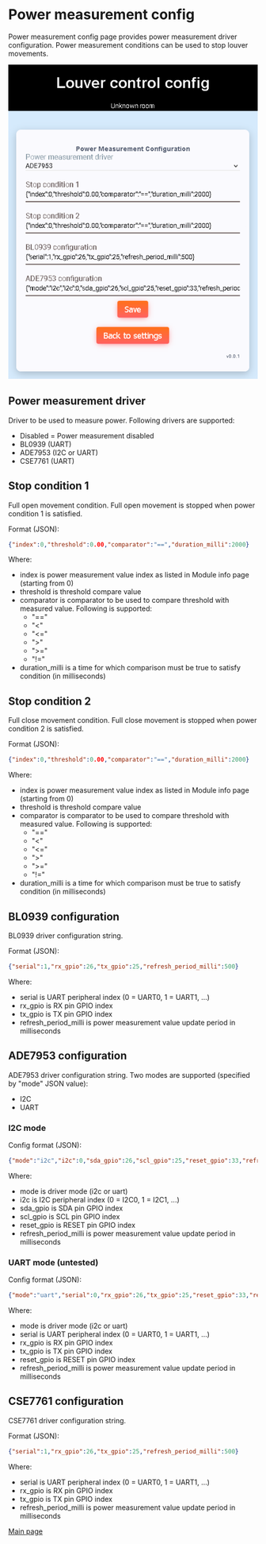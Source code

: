 # Power measurement config
Power measurement config page provides power measurement driver configuration.
Power measurement conditions can be used to stop louver movements.

![Power measurement config](power_meas_config.png)

## Power measurement driver
Driver to be used to measure power. Following drivers are supported:
 - Disabled = Power measurement disabled
 - BL0939 (UART)
 - ADE7953 (I2C or UART)
 - CSE7761 (UART)

## Stop condition 1
Full open movement condition. Full open movement is stopped when power condition 1
is satisfied.

Format (JSON):
```json
{"index":0,"threshold":0.00,"comparator":"==","duration_milli":2000}
```

Where:
 - index is power measurement value index as listed in Module info page (starting from 0)
 - threshold is threshold compare value
 - comparator is comparator to be used to compare threshold with measured value. Following is supported:
   - "=="
   - "<"
   - "<="
   - ">"
   - ">="
   - "!="
 - duration_milli is a time for which comparison must be true to satisfy condition (in milliseconds)
 
## Stop condition 2
Full close movement condition. Full close movement is stopped when power condition 2
is satisfied.

Format (JSON):
```json
{"index":0,"threshold":0.00,"comparator":"==","duration_milli":2000}
```

Where:
 - index is power measurement value index as listed in Module info page (starting from 0)
 - threshold is threshold compare value
 - comparator is comparator to be used to compare threshold with measured value. Following is supported:
   - "=="
   - "<"
   - "<="
   - ">"
   - ">="
   - "!="
 - duration_milli is a time for which comparison must be true to satisfy condition (in milliseconds)
 
## BL0939 configuration
BL0939 driver configuration string.

Format (JSON):
```json
{"serial":1,"rx_gpio":26,"tx_gpio":25,"refresh_period_milli":500}
```

Where:
 - serial is UART peripheral index (0 = UART0, 1 = UART1, ...)
 - rx_gpio is RX pin GPIO index
 - tx_gpio is TX pin GPIO index
 - refresh_period_milli is power measurement value update period in milliseconds
 
## ADE7953 configuration
ADE7953 driver configuration string. Two modes are supported (specified by "mode" JSON value):
 - I2C
 - UART

### I2C mode
Config format (JSON):
```json
{"mode":"i2c","i2c":0,"sda_gpio":26,"scl_gpio":25,"reset_gpio":33,"refresh_period_milli":500}
```

Where:
 - mode is driver mode (i2c or uart)
 - i2c is I2C peripheral index (0 = I2C0, 1 = I2C1, ...)
 - sda_gpio is SDA pin GPIO index
 - scl_gpio is SCL pin GPIO index
 - reset_gpio is RESET pin GPIO index
 - refresh_period_milli is power measurement value update period in milliseconds
 
### UART mode (untested)
Config format (JSON):
```json
{"mode":"uart","serial":0,"rx_gpio":26,"tx_gpio":25,"reset_gpio":33,"refresh_period_milli":500}
```

Where:
 - mode is driver mode (i2c or uart)
 - serial is UART peripheral index (0 = UART0, 1 = UART1, ...)
 - rx_gpio is RX pin GPIO index
 - tx_gpio is TX pin GPIO index
 - reset_gpio is RESET pin GPIO index
 - refresh_period_milli is power measurement value update period in milliseconds
 
## CSE7761 configuration
CSE7761 driver configuration string.

Format (JSON):
```json
{"serial":1,"rx_gpio":26,"tx_gpio":25,"refresh_period_milli":500}
```

Where:
 - serial is UART peripheral index (0 = UART0, 1 = UART1, ...)
 - rx_gpio is RX pin GPIO index
 - tx_gpio is TX pin GPIO index
 - refresh_period_milli is power measurement value update period in milliseconds

[Main page](../README.md)
